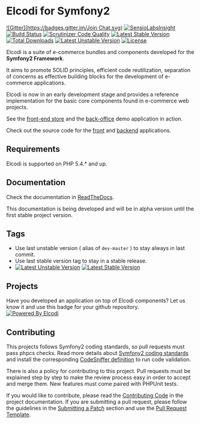 Elcodi for Symfony2
===================
[![Gitter](https://badges.gitter.im/Join Chat.svg)](https://gitter.im/elcodi/elcodi?utm_source=badge&utm_medium=badge&utm_campaign=pr-badge&utm_content=badge)
[![SensioLabsInsight](https://insight.sensiolabs.com/projects/6aaa1c45-e569-4f31-8344-6aab899ed083/mini.png)](https://insight.sensiolabs.com/projects/6aaa1c45-e569-4f31-8344-6aab899ed083)
[![Build Status](https://travis-ci.org/elcodi/elcodi.svg?branch=master)](https://travis-ci.org/elcodi/elcodi)
[![Scrutinizer Code Quality](https://scrutinizer-ci.com/g/elcodi/elcodi/badges/quality-score.png?b=master)](https://scrutinizer-ci.com/g/elcodi/elcodi/?branch=master)
[![Latest Stable Version](https://poser.pugx.org/elcodi/elcodi/v/stable.png)](https://packagist.org/packages/elcodi/elcodi)
[![Total Downloads](https://poser.pugx.org/elcodi/elcodi/downloads.png)](https://packagist.org/packages/elcodi/elcodi)
[![Latest Unstable Version](https://poser.pugx.org/elcodi/elcodi/v/unstable.png)](https://packagist.org/packages/elcodi/elcodi)
[![License](https://poser.pugx.org/elcodi/elcodi/license.png)](https://packagist.org/packages/elcodi/elcodi)

Elcodi is a suite of e-commerce bundles and components developed for the **Symfony2 Framework**.

It aims to promote SOLID principles, efficient code reutilization, separation of concerns as effective building blocks for the development of e-commerce applications.

Elcodi is now in an early development stage and provides a reference implementation for the basic core components found in e-commerce web projects.

See the [front-end store](http://bamboo.elcodi.com) and the [back-office](http://bamboo.elcodi.com/admin) demo application in action.

Check out the source code for the [front](https://github.com/elcodi/bamboo-store) and [backend](https://github.com/elcodi/bamboo-admin) applications.

Requirements
------------

Elcodi is supported on PHP 5.4.* and up.


Documentation
-------------

Check the documentation in [ReadTheDocs](http://elcodi.readthedocs.org/).

This documentation is being developed and will be in alpha version until the first
stable project version.


Tags
----

* Use last unstable version ( alias of `dev-master` ) to stay always in last commit.
* Use last stable version tag to stay in a stable release.
* [![Latest Unstable Version](https://poser.pugx.org/elcodi/elcodi/v/unstable.png)](https://packagist.org/packages/elcodi/elcodi)  [![Latest Stable Version](https://poser.pugx.org/elcodi/elcodi/v/stable.png)](https://packagist.org/packages/elcodi/elcodi)


Projects
--------

Have you developed an application on top of Elcodi components? Let us know it and use 
this badge for your github repository.  
[![Powered By Elcodi](http://elcodi.io/static/elcodi.badge.png)](http://github.com/elcodi)


Contributing
------------

This projects follows Symfony2 coding standards, so pull requests must pass phpcs
checks. Read more details about
[Symfony2 coding standards](http://symfony.com/doc/current/contributing/code/standards.html)
and install the corresponding [CodeSniffer definition](https://github.com/opensky/Symfony2-coding-standard) 
to run code validation.

There is also a policy for contributing to this project. Pull requests must
be explained step by step to make the review process easy in order to
accept and merge them. New features must come paired with PHPUnit tests.

If you would like to contribute, please read the [Contributing Code][1] in the project
documentation. If you are submitting a pull request, please follow the guidelines
in the [Submitting a Patch][2] section and use the [Pull Request Template][3].


[1]: http://symfony.com/doc/current/contributing/code/index.html
[2]: http://symfony.com/doc/current/contributing/code/patches.html#check-list
[3]: http://symfony.com/doc/current/contributing/code/patches.html#make-a-pull-request
